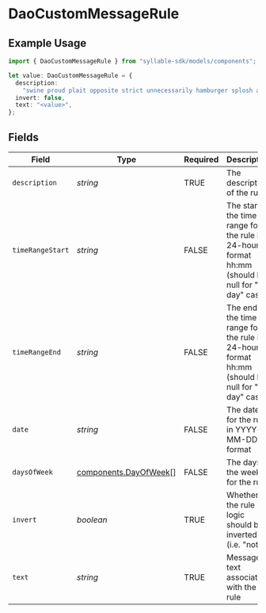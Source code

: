 # DaoCustomMessageRule

## Example Usage

```typescript
import { DaoCustomMessageRule } from "syllable-sdk/models/components";

let value: DaoCustomMessageRule = {
  description:
    "swine proud plait opposite strict unnecessarily hamburger splosh around apologise",
  invert: false,
  text: "<value>",
};
```

## Fields

| Field                                                                                                 | Type                                                                                                  | Required                                                                                              | Description                                                                                           |
| ----------------------------------------------------------------------------------------------------- | ----------------------------------------------------------------------------------------------------- | ----------------------------------------------------------------------------------------------------- | ----------------------------------------------------------------------------------------------------- |
| `description`                                                                                         | *string*                                                                                              | TRUE                                                                                    | The description of the rule                                                                           |
| `timeRangeStart`                                                                                      | *string*                                                                                              | FALSE                                                                                    | The start of the time range for the rule in 24-hour format hh:mm (should be null for "all day" cases) |
| `timeRangeEnd`                                                                                        | *string*                                                                                              | FALSE                                                                                    | The end of the time range for the rule in 24-hour format hh:mm (should be null for "all day" cases)   |
| `date`                                                                                                | *string*                                                                                              | FALSE                                                                                    | The date for the rule in YYYY-MM-DD format                                                            |
| `daysOfWeek`                                                                                          | [components.DayOfWeek](../../models/components/dayofweek.md)[]                                        | FALSE                                                                                    | The days of the week for the rule                                                                     |
| `invert`                                                                                              | *boolean*                                                                                             | TRUE                                                                                    | Whether the rule logic should be inverted (i.e. "not")                                                |
| `text`                                                                                                | *string*                                                                                              | TRUE                                                                                    | Message text associated with the rule                                                                 |